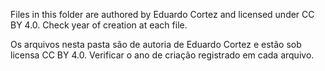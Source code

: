 Files in this folder are authored by Eduardo Cortez and licensed under CC BY 4.0. Check year of creation at each file.

Os arquivos nesta pasta são de autoria de Eduardo Cortez e estão sob licensa CC BY 4.0. Verificar o ano de criação registrado em cada arquivo.
